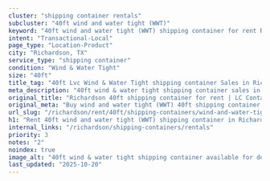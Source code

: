 ```yaml
---
cluster: "shipping container rentals"
subcluster: "40ft wind and water tight (WWT)"
keyword: "40ft wind and water tight (WWT) shipping container for rent Richardson, TX"
intent: "Transactional-Local"
page_type: "Location-Product"
city: "Richardson, TX"
service_type: "shipping container"
condition: "Wind & Water Tight"
size: "40ft"
title_tag: "40ft Lvc Wind & Water Tight shipping container Sales in Richardson | LC Container"
meta_description: "40ft wind & water tight shipping container sales in Richardson. Fast delivery, competitive pricing. Serving shipping containers area. Quote ID: 6D4. Call (214) 524-4168 for your free quote today."
original_title: "Richardson 40ft shipping container for rent | LC Container"
original_meta: "Buy wind and water tight (WWT) 40ft shipping container rent with local delivery in Richardson, TX. LC Container — local Since 2003. Request a fast quote today."
url_slug: "/richardson/rent/40ft/shipping-containers/wind-and-water-tight-wwt"
h1: "Rent 40ft wind and water tight (WWT) shipping container in Richardson"
internal_links: "/richardson/shipping-containers/rentals"
priority: 3
notes: "2"
noindex: true
image_alt: "40ft wind & water tight shipping container available for delivery in Richardson"
last_updated: "2025-10-20"
---
```


<!-- TODO: Add unique city/inventory copy, images, and internal links here. -->
